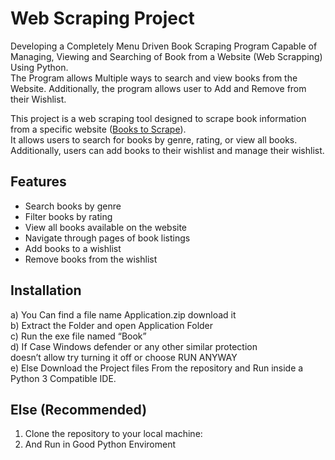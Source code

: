 # Web Scraping Project
 Developing a Completely Menu Driven Book Scraping Program Capable of Managing, Viewing and Searching of Book from a Website (Web Scrapping) Using Python.<br> The Program allows Multiple ways to search and view books from the Website. Additionally, the program allows user to Add and Remove from their Wishlist. 

This project is a web scraping tool designed to scrape book information from a specific website ([Books to Scrape](https://books.toscrape.com/)).<br> It allows users to search for books by genre, rating, or view all books. Additionally, users can add books to their wishlist and manage their wishlist.

## Features

- Search books by genre
- Filter books by rating
- View all books available on the website
- Navigate through pages of book listings
- Add books to a wishlist
- Remove books from the wishlist

## Installation <br>
a)	You Can find a file name Application.zip download it<br> 
b)	Extract the Folder and open Application Folder<br> 
c)	Run the exe file named “Book”<br>
d)	If Case Windows defender or any other similar protection <br>
   doesn’t allow try turning it off or choose RUN ANYWAY<br>
e)	Else Download the Project files From the repository and Run inside a Python 3 Compatible IDE. 

## Else (Recommended)
1. Clone the repository to your local machine:<br>
2. And Run in Good Python Enviroment<br>

